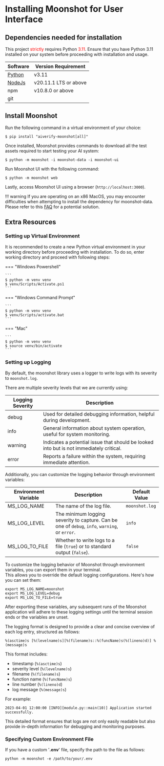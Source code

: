 # Installing Moonshot for User Interface

## Dependencies needed for installation

This project <span style="color:red;">strictly</span> requires Python <span style="color:red;">3.11</span>. Ensure that you have Python 3.11 installed on your system before proceeding with installation and usage.

 | Software                                                                           | Version Requirement |
| ---------------------------------------------------------------------------------- | ------------------- |
| [Python](https://www.python.org/downloads/)                                        | v3.11               |
| [NodeJs](https://nodejs.org/en/download)                                           | v20.11.1 LTS or above               |
| npm                                        | v10.8.0 or above               |
| git                                        |                |

## Install Moonshot
Run the following command in a virtual environment of your choice:

```
$ pip install "aiverify-moonshot[all]"
```

Once installed, Moonshot provides commands to download all the test assets required to start testing your AI system:

```
$ python -m moonshot -i moonshot-data -i moonshot-ui
```

Run Moonshot UI with the following command:

```
$ python -m moonshot web
``` 

Lastly, access Moonshot UI using a browser (`http://localhost:3000`).

!!! warning
    If you are operating on an x86 MacOS, you may encounter difficulties when attempting to install the dependency for moonshot-data. Please refer to this [FAQ](../faq.md#i-am-unable-to-install-pytorch) for a potential solution.

## Extra Resources

### Setting up Virtual Environment

It is recommended to create a new Python virtual environment in your working directory before proceeding with installation. To do so, enter working directory and proceed with following steps:

=== "Windows Powershell"

    ``` 
    $ python -m venv venv
    $ venv/Scripts/Activate.ps1
    ```

=== "Windows Command Prompt"

    ```
    $ python -m venv venv
    $ venv/Scripts/activate.bat
    ```

=== "Mac"

    ```
    $ python -m venv venv
    $ source venv/bin/activate
    ```

### Setting up Logging
By default, the moonshot library uses a logger to write logs with its severity to `moonshot.log`.

There are multiple severity levels that we are currently using:

| Logging Severity | Description                                                  |
| ---------------- | ------------------------------------------------------------ |
| debug            | Used for detailed debugging information, helpful during development. |
| info             | General information about system operation, useful for system monitoring. |
| warning          | Indicates a potential issue that should be looked into but is not immediately critical. |
| error            | Reports a failure within the system, requiring immediate attention. |

Additionally, you can customize the logging behavior through environment variables:

| Environment Variable | Description | Default Value |
| -------------------- | ----------- | ------------- |
| MS_LOG_NAME          | The name of the log file. | `moonshot.log` |
| MS_LOG_LEVEL         | The minimum logging severity to capture. Can be one of `debug`, `info`, `warning`, or `error`. | `info` |
| MS_LOG_TO_FILE       | Whether to write logs to a file (`true`) or to standard output (`false`). | `false` |

To customize the logging behavior of Moonshot through environment variables, you can export them in your terminal.<br>
This allows you to override the default logging configurations. Here's how you can set them:
```
export MS_LOG_NAME=moonshot
export MS_LOG_LEVEL=debug
export MS_LOG_TO_FILE=true
```
After exporting these variables, any subsequent runs of the Moonshot application will adhere to these logging settings 
until the terminal session ends or the variables are unset.

The logging format is designed to provide a clear and concise overview of each log entry, structured as follows:
```
%(asctime)s [%(levelname)s][%(filename)s::%(funcName)s(%(lineno)d)] %(message)s
```
This format includes:

- timestamp (`%(asctime)s`)
- severity level (`%(levelname)s`)
- filename (`%(filename)s`)
- function name (`%(funcName)s`)
- line number (`%(lineno)d`)
- log message (`%(message)s`)

For example:
```
2023-04-01 12:00:00 [INFO][module.py::main(10)] Application started successfully.
```
This detailed format ensures that logs are not only easily readable but also provide in-depth information for
debugging and monitoring purposes.

### Specifying Custom Environment File
If you have a custom '<b>.env</b>' file, specify the path to the file as follows:
```
python -m moonshot -e /path/to/your/.env
```